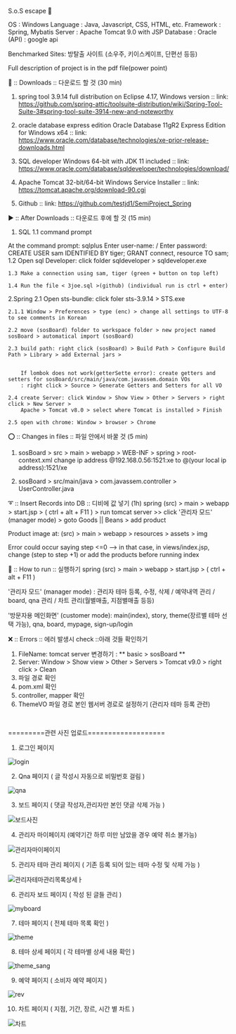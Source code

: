 S.o.S escape :key:

OS : Windows
Language : Java, Javascript, CSS, HTML, etc.
Framework : Spring, Mybatis
Server : Apache Tomcat 9.0 with JSP
Database : Oracle
(API) : google api

Benchmarked Sites: 방탈출 사이트 (소우주, 키이스케이프, 단편선 등등)

Full description of project is in the pdf file(power point)

🔽 :: Downloads :: 다운로드 할 것 (30 min)

1. spring tool 3.9.14
   full distribution on Eclipse 4.17, Windows version :: link: https://github.com/spring-attic/toolsuite-distribution/wiki/Spring-Tool-Suite-3#spring-tool-suite-3914-new-and-noteworthy

2. oracle database express edition
   Oracle Database 11gR2 Express Edition for Windows x64 :: link: https://www.oracle.com/database/technologies/xe-prior-release-downloads.html

3. SQL developer
   Windows 64-bit with JDK 11 included :: link: https://www.oracle.com/database/sqldeveloper/technologies/download/

4. Apache Tomcat
   32-bit/64-bit Windows Service Installer :: link: https://tomcat.apache.org/download-90.cgi

5. Github
   <sosBoard> :: link: https://github.com/testjd1/SemiProject_Spring

▶️ :: After Downloads :: 다운로드 후에 할 것 (15 min)

1. SQL
   1.1 command prompt

At the command prompt: sqlplus
Enter user-name: <system> / Enter password: <admin>
CREATE USER sam IDENTIFIED BY tiger;
GRANT connect, resource TO sam;
1.2 Open sql Developer: click folder sqldeveloper > sqldeveloper.exe

    1.3 Make a connection using sam, tiger (green + button on top left)

    1.4 Run the file < 3joe.sql >(github) (individual run is ctrl + enter)

2.Spring
2.1 Open sts-bundle: click foler sts-3.9.14 > STS.exe

    2.1.1 Window > Preferences > type (enc) > change all settings to UTF-8 to see comments in Korean

    2.2 move (sosBoard) folder to workspace folder > new project named sosBoard > automatical import (sosBoard)

    2.3 build path: right click (sosBoard) > Build Path > Configure Build Path > Library > add External jars >


        If lombok does not work(getterSette error): create getters and setters for sosBoard/src/main/java/com.javassem.domain VOs
        : right click > Source > Generate Getters and Setters for all VO

    2.4 create Server: click Window > Show View > Other > Servers > right click > New Server >
        Apache > Tomcat v8.0 > select where Tomcat is installed > Finish

    2.5 open with chrome: Window > browser > Chrome

⭕ :: Changes in files :: 파일 안에서 바꿀 것 (5 min)

1. sosBoard > src > main > webapp > WEB-INF > spring > root-context.xml change ip address @192.168.0.56:1521:xe to @(your local ip address):1521/xe

2. sosBoard > src/main/java > com.javassem.controller > UserController.java

➰ :: Insert Records into DB :: 디비에 값 넣기 (1h)
spring (src) > main > webapp > start.jsp > ( ctrl + alt + F11 ) > run tomcat server >> click '관리자 모드' (manager mode) > goto Goods || Beans > add product

Product image at: (src) > main > webapp > resources > assets > img

Error could occur saying step <=0 --> in that case, in views/index.jsp, change (step to step +1) or add the products before running index

🏃 :: How to run :: 실행하기
spring (src) > main > webapp > start.jsp > ( ctrl + alt + F11 )

'관리자 모드' (manager mode) : 관리자 테마 등록, 수정, 삭제 / 예약내역 관리 / board, qna 관리 / 차트 관리(월별매출, 지점별매출 등등)

'방문자용 메인화면' (customer mode): main(index), story, theme(장르별 테마 선택 가능), qna, board, mypage, sign-up/login

❌ :: Errors :: 에러 발생시
check ::아래 것들 확인하기

1. FileName: tomcat server 변경하기 : ** basic > sosBoard **
2. Server: Window > Show view > Other > Servers > Tomcat v9.0 > right click > Clean
3. 파일 경로 확인
4. pom.xml 확인
5. controller, mapper 확인
6. ThemeVO 파일 경로 본인 웹서버 경로로 설정하기 (관리자 테마 등록 관련)
   
<br>  
   
=========관련 사진 업로드===================
1. 로그인 페이지
   
![login](https://user-images.githubusercontent.com/112688190/205600123-c942ebc7-33af-436e-b60c-d4c62476befd.PNG)

2. Qna 페이지 ( 글 작성시 자동으로 비밀번호 걸림 )
   
![qna](https://user-images.githubusercontent.com/112688190/205601830-784cd15e-9ad5-4f16-823d-5cf7ef033244.PNG)

3. 보드 페이지 ( 댓글 작성자,관리자만 본인 댓글 삭제 가능 )
   
![보드사진](https://user-images.githubusercontent.com/112688190/205602940-7e3df2ef-9d41-4d3d-b8e2-3fe1c138673d.png)

4. 관리자 마이페이지 (예약기간 하루 미만 남았을 경우 예약 취소 불가능)
   
![관리자마이페이지](https://user-images.githubusercontent.com/112688190/205602147-727a16f3-d292-455e-a8a1-3199b947be63.png)

5. 관리자 테마 관리 페이지 ( 기존 등록 되어 있는 테마 수정 및 삭제 가능 )
   
![관리자테마관리목록상세ㅏ](https://user-images.githubusercontent.com/112688190/205603241-6d98f1aa-4d44-4357-84a2-4ed0251c7fab.PNG)

6. 관리자 보드 페이지 ( 작성 된 글들 관리 )
   
![myboard](https://user-images.githubusercontent.com/112688190/205603375-d1b80ac7-e6aa-45f4-a595-6b787a790617.png)

7. 테마 페이지 ( 전체 테마 목록 확인 )
   
![theme](https://user-images.githubusercontent.com/112688190/205603475-64d2f662-b8f9-4886-8374-fba6b2fdf5fd.PNG)

8. 테마 상세 페이지 ( 각 테마별 상세 내용 확인 )
   
![theme_sang](https://user-images.githubusercontent.com/112688190/205603541-e4049e12-fcc1-42f6-9ef4-2d968a22d589.PNG)

9. 예약 페이지 ( 소비자 예약 페이지 )
   
![rev](https://user-images.githubusercontent.com/112688190/205603493-34e22d3e-41b9-4417-a75d-70cba6d5e7b9.PNG)

10. 차트 페이지 ( 지점, 기간, 장르, 시간 별 차트 )
   
![차트](https://user-images.githubusercontent.com/112688190/205603638-eaec57a0-dfc6-48d2-892f-4af7ce2c0a27.png)
